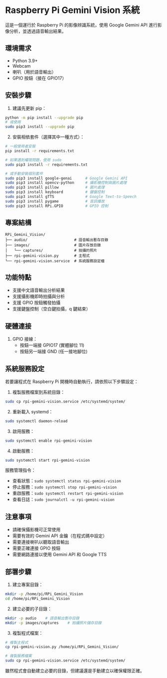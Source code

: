 # Raspberry Pi Gemini Vision 系統

這是一個運行於 Raspberry Pi 的影像辨識系統，使用 Google Gemini API 進行影像分析，並透過語音輸出結果。

## 環境需求

- Python 3.9+
- Webcam
- 喇叭（用於語音輸出）
- GPIO 按鈕（接在 GPIO17）

## 安裝步驟

1. 建議先更新 pip：
```bash
python -m pip install --upgrade pip
# 或使用
sudo pip3 install --upgrade pip
```

2. 安裝相依套件（選擇其中一種方式）：
```bash
# 一般使用者安裝
pip install -r requirements.txt

# 如果遇到權限問題，使用 sudo
sudo pip3 install -r requirements.txt

# 或手動安裝個別套件
sudo pip3 install google-genai      # Google Gemini API
sudo pip3 install opencv-python     # 攝影機控制與圖片處理
sudo pip3 install pillow            # 圖片處理
sudo pip3 install keyboard          # 鍵盤控制
sudo pip3 install gTTS              # Google Text-to-Speech
sudo pip3 install pygame            # 音訊播放
sudo pip3 install RPi.GPIO          # GPIO 控制
```

## 專案結構

```
RPi_Gemini_Vision/
├── audio/                     # 語音輸出暫存目錄
├── images/                    # 圖片存放目錄
│   └── captures/              # 拍攝的照片
├── rpi-gemini-vision.py       # 主程式
└── rpi-gemini-vision.service  # 系統服務設定檔
```

## 功能特點

- 支援中文語音輸出分析結果
- 支援攝影機即時拍攝與分析
- 支援 GPIO 按鈕觸發拍攝
- 支援鍵盤控制（空白鍵拍攝，q 鍵結束）

## 硬體連接

1. GPIO 接線：
   - 按鈕一端接 GPIO17 (實體腳位 11)
   - 按鈕另一端接 GND (任一接地腳位)

## 系統服務設定

若要讓程式在 Raspberry Pi 開機時自動執行，請依照以下步驟設定：

1. 複製服務檔案到系統目錄：
```bash
sudo cp rpi-gemini-vision.service /etc/systemd/system/
```

2. 重新載入 systemd：
```bash
sudo systemctl daemon-reload
```

3. 啟用服務：
```bash
sudo systemctl enable rpi-gemini-vision
```

4. 啟動服務：
```bash
sudo systemctl start rpi-gemini-vision
```

服務管理指令：
- 查看狀態：`sudo systemctl status rpi-gemini-vision`
- 停止服務：`sudo systemctl stop rpi-gemini-vision`
- 重啟服務：`sudo systemctl restart rpi-gemini-vision`
- 查看日誌：`sudo journalctl -u rpi-gemini-vision`

## 注意事項

- 請確保攝影機可正常使用
- 需要有效的 Gemini API 金鑰（在程式碼中設定）
- 需要連接喇叭以聽取語音輸出
- 需要正確連接 GPIO 按鈕
- 需要網路連接以使用 Gemini API 和 Google TTS 

## 部署步驟

1. 建立專案目錄：
```bash
mkdir -p /home/pi/RPi_Gemini_Vision
cd /home/pi/RPi_Gemini_Vision
```

2. 建立必要的子目錄：
```bash
mkdir -p audio    # 語音輸出暫存目錄
mkdir -p images/captures    # 拍攝照片儲存目錄
```

3. 複製程式檔案：
```bash
# 複製主程式
cp rpi-gemini-vision.py /home/pi/RPi_Gemini_Vision/

# 複製服務檔案
sudo cp rpi-gemini-vision.service /etc/systemd/system/
```

雖然程式會自動建立必要的目錄，但建議還是手動建立以確保權限正確。 